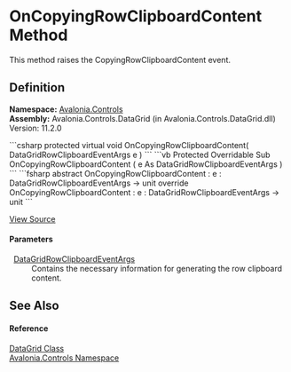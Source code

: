# OnCopyingRowClipboardContent Method


This method raises the CopyingRowClipboardContent event.



## Definition
**Namespace:** <a href="N_Avalonia_Controls">Avalonia.Controls</a>  
**Assembly:** Avalonia.Controls.DataGrid (in Avalonia.Controls.DataGrid.dll) Version: 11.2.0

<Tabs groupId="api-code-preview">
<TabItem value="csharp" label="C#">
```csharp
protected virtual void OnCopyingRowClipboardContent(
	DataGridRowClipboardEventArgs e
)
```
</TabItem>
<TabItem value="vb" label="VB">
```vb
Protected Overridable Sub OnCopyingRowClipboardContent ( 
	e As DataGridRowClipboardEventArgs
)
```
</TabItem>
<TabItem value="fsharp" label="F#">
```fsharp
abstract OnCopyingRowClipboardContent : 
        e : DataGridRowClipboardEventArgs -> unit 
override OnCopyingRowClipboardContent : 
        e : DataGridRowClipboardEventArgs -> unit 
```
</TabItem>
</Tabs>



<a href="https://github.com/AvaloniaUI/Avalonia/tree/master/src/Avalonia.Controls.DataGrid/DataGrid.cs#L6096" title="View the source code">View Source</a>



#### Parameters
<dl><dt>  <a href="T_Avalonia_Controls_DataGridRowClipboardEventArgs">DataGridRowClipboardEventArgs</a></dt><dd>Contains the necessary information for generating the row clipboard content.</dd></dl>

## See Also


#### Reference
<a href="T_Avalonia_Controls_DataGrid">DataGrid Class</a>  
<a href="N_Avalonia_Controls">Avalonia.Controls Namespace</a>  
